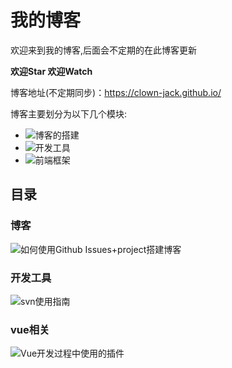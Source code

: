 # 我的博客
欢迎来到我的博客,后面会不定期的在此博客更新

**欢迎Star 欢迎Watch**

博客地址(不定期同步)：https://clown-jack.github.io/

博客主要划分为以下几个模块:
- ![博客的搭建](https://github.com/clown-Jack/myBlog/projects/2)
- ![开发工具](https://github.com/clown-Jack/myBlog/projects/1)
- ![前端框架](https://github.com/clown-Jack/myBlog/projects/3)

## 目录
### 博客
  ![如何使用Github Issues+project搭建博客](https://github.com/clown-Jack/myBlog/issues/2)
### 开发工具
  ![svn使用指南](https://github.com/clown-Jack/myBlog/issues/1)
### vue相关
  ![Vue开发过程中使用的插件](https://github.com/clown-Jack/myBlog/issues/3)
